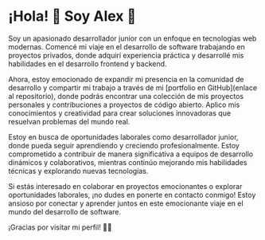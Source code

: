 # ¡Hola! 👋 Soy Alex 🚀

Soy un apasionado desarrollador junior con un enfoque en tecnologías web modernas. Comencé mi viaje en el desarrollo de software trabajando en proyectos privados, donde adquirí experiencia práctica y desarrollé mis habilidades en el desarrollo frontend y backend.

Ahora, estoy emocionado de expandir mi presencia en la comunidad de desarrollo y compartir mi trabajo a través de mi [portfolio en GitHub](enlace al repositorio), donde podrás encontrar una colección de mis proyectos personales y contribuciones a proyectos de código abierto. Aplico mis conocimientos y creatividad para crear soluciones innovadoras que resuelvan problemas del mundo real.

Estoy en busca de oportunidades laborales como desarrollador junior, donde pueda seguir aprendiendo y creciendo profesionalmente. Estoy comprometido a contribuir de manera significativa a equipos de desarrollo dinámicos y colaborativos, mientras continúo mejorando mis habilidades técnicas y explorando nuevas tecnologías.

Si estás interesado en colaborar en proyectos emocionantes o explorar oportunidades laborales, ¡no dudes en ponerte en contacto conmigo! Estoy ansioso por conectar y aprender juntos en este emocionante viaje en el mundo del desarrollo de software.

¡Gracias por visitar mi perfil! 👨‍💻
